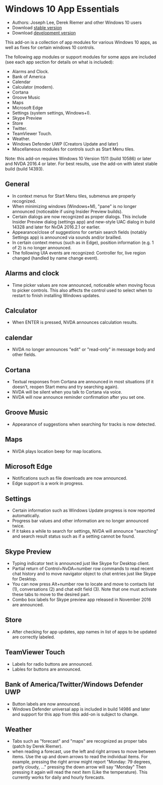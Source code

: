 # Windows 10 App Essentials

* Authors: Joseph Lee, Derek Riemer and other Windows 10 users
* Download [stable version][1]
* Download [development version][2]

This add-on is a collection of app modules for various Windows 10 apps, as well as fixes for certain windows 10 controls.

The following app modules or support modules for some apps are included (see each app section for details on what is included):

* Alarms and Clock.
* Bank of America
* Calendar
* Calculator (modern).
* Cortana
* Groove Music
* Maps
* Microsoft Edge
* Settings (system settings, Windows+I).
* Skype Preview
* Store
* Twitter.
* TeamViewer Touch.
* Weather.
* Windows Defender UWP (Creators Update and later)
* Miscellaneous modules for controls such as Start Menu tiles.

Note: this add-on requires Windows 10 Version 1511 (build 10586) or later and NVDA 2016.4 or later. For best results, use the add-on with latest stable build (build 14393).

## General

* In context menus for Start Menu tiles, submenus are properly recognized.
* When minimizing windows (Windows+M), "pane" is no longer announced (noticeable if using Insider Preview builds).
* Certain dialogs are now recognized as proper dialogs. This include Insider Preview dialog (settings app) and new-style UAC dialog in build 14328 and later for NvDA 2016.2.1 or earlier.
* Appearance/close of suggestions for certain search fields (notably Settings app) is announced via sounds and/or brailled.
* In certain context menus (such as in Edge), position information (e.g. 1 of 2) is no longer announced.
* The following UIA events are recognized: Controller for, live region changed (handled by name change event).

## Alarms and clock

* Time picker values are now announced, noticeable when moving focus to picker controls. This also affects the control used to select when to restart to finish installing Windows updates.

## Calculator

* When ENTER is pressed, NVDA announces calculation results.

## calendar

* NVDA no longer announces "edit" or "read-only" in message body and other fields.

## Cortana

* Textual responses from Cortana are announced in most situations (if it doesn't, reopen Start menu and try searching again).
* NVDA will be silent when you talk to Cortana via voice.
* NVDA will now announce reminder confirmation after you set one.

## Groove Music

* Appearance of suggestions when searching for tracks is now detected.

## Maps

* NVDA plays location beep for map locations.

## Microsoft Edge

* Notifications such as file downloads are now announced.
* Edge support is a work in progress.

## Settings

* Certain information such as Windows Update progress is now reported automatically.
* Progress bar values and other information are no longer announced twice.
* If it takes a while to search for settings, NVDA will announce "searching" and search result status such as if a setting cannot be found.

## Skype Preview

* Typing indicator text is announced just like Skype for Desktop client.
* Partial return of Control+NvDA+number row commands to read recent chat history and to move navigator object to chat entries just like Skype for Desktop.
* You can now press Alt+number row to locate and move to contacts list (1), conversations (2) and chat edit field (3). Note that one must activate these tabs to move to the desired part.
* Combo box labels for Skype preview app released in November 2016 are announced.

## Store

* After checking for app updates, app names in list of apps to be updated are correctly labeled.

## TeamViewer Touch

* Labels for radio buttons are announced.
* Lables for buttons are announced.

## Bank of America/Twitter/Windows Defender UWP

* Button labels are now announced.
* Windows Defender universal app is included in build 14986 and later and support for this app from this add-on is subject to change.

## Weather

* Tabs such as "forecast" and "maps" are recognized as proper tabs (patch by Derek Riemer).
* when reading a forecast, use the left and right arrows to move between items. Use the up and down arrows to read the individual items. For example, pressing the right arrow might report "Monday: 79 degrees, partly cloudy, ..." pressing the down arrow will say "Monday" Then pressing it again will read the next item (Like the temperature). This currently works for daily and hourly forecasts.

[1]: http://addons.nvda-project.org/files/get.php?file=w10

[2]: http://addons.nvda-project.org/files/get.php?file=w10-dev
